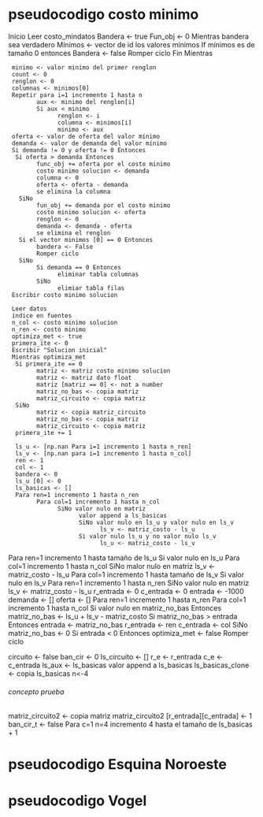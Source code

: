 # pseudocodigo costo minimo
      
 Inicio
 Leer costo_mindatos
 Bandera <- true
 Fun_obj <- 0
 Mientras bandera sea verdadero 
     Mínimos <- vector de id los valores mínimos
     If mínimos es de tamaño 0 entonces
          Bandera <- false
          Romper ciclo 
 Fin Mientras
 
     minimo <- valor minimo del primer renglon
     count <- 0
     renglon <- 0
     columnas <- minimos[0]
     Repetir para i=1 incremento 1 hasta n
            aux <- minimo del renglon[i]
            Si aux < minimo   
                  renglon <- i
                  columna <- minimos[i]
                  minimo <- aux
     oferta <- valor de oferta del valor mínimo
     demanda <- valor de demanda del valor mínimo
     Si demanda != 0 y oferta != 0 Entonces
      Si oferta > demanda Entonces
            func_obj += oferta por el costo minimo
            costo minimo solucion <- demanda
            columna <- 0
            oferta <- oferta - demanda
            se elimina la columna
       SiNo
            fun_obj += demanda por el costo minimo
            costo minimo solucion <- oferta
            renglon <- 0
            demanda <- demanda - oferta
            se elimina el renglon
       Si el vector minimos [0] == 0 Entonces
            bandera <- False
            Romper ciclo
       SiNo
            Si demanda == 0 Entonces
                  eliminar tabla columnas
            SiNo 
                  elimiar tabla filas
     Escribir costo minimo solucion
     
     Leer datos
     indice en fuentes
     n_col <- costo minimo solucion
     n_ren <- costo minimo
     optimiza_met <- true
     primera_ite <- 0
     Escribir "Solucion inicial"
     Mientras optimiza_met
      Si primera_ite == 0
            matriz <- matriz costo minimo solucion
            matriz <- matriz dato float
            matriz [matriz == 0] <- not a number
            matriz_no_bas <- copia matriz
            matriz_circuito <- copia matriz
      SiNo
            matriz <- copia matriz_circuito
            matriz_no_bas <- copia matriz
            matriz_circuito <- copia matriz
      primera_ite += 1
      
      ls_u <- [np.nan Para i=1 incremento 1 hasta n_ren]
      ls_v <- [np.nan para i=1 incremento 1 hasta n_col]
      ren <- 1
      col <- 1
      bandera <- 0
      ls_u [0] <- 0
      ls_basicas <- []
      Para ren=1 incremento 1 hasta n_ren
            Para col=1 incremento 1 hasta n_col
                  SiNo valor nulo en matriz 
                        valor append a ls_basicas
                        SiNo valor nulo en ls_u y valor nulo en ls_v
                              ls_v <- matriz_costo - ls_u
                        Si valor nulo ls_u y no valor nulo ls_v
                              ls_u <- matriz_costo - ls_v
Para ren=1 incremento 1 hasta tamaño de ls_u
      Si valor nulo en ls_u
            Para col=1 incremento 1 hasta n_col
                  SiNo malor nulo en matriz 
                        ls_v <- matriz_costo - ls_u
 Para col=1 incremento 1 hasta tamaño de ls_v
      Si valor nulo en ls_v
            Para ren=1 incremento 1 hasta n_ren
                  SiNo valor nulo en matriz 
                        ls_v <- matriz_costo - ls_u 
  r_entrada <- 0
  c_entrada <- 0
  entrada <- -1000
  demanda <- []
  oferta <- []
  Para ren=1 incremento 1 hasta n_ren
      Para col=1 incremento 1 hasta n_col
            Si valor nulo en matriz_no_bas Entonces
                  matriz_no_bas <- ls_u + ls_v - matriz_costo
                  Si matriz_no_bas > entrada Entonces
                        entrada <- matriz_no_bas
                        r_entrada <- ren
                        c_entrada <- col
                  SiNo 
                     matriz_no_bas <- 0
   Si entrada < 0 Entonces
      optimiza_met <- false
      Romper ciclo
                        
   circuito <- false
   ban_cir <- 0
   ls_circuito <- []
   r_e <- r_entrada
   c_e <- c_entrada
   ls_aux <- ls_basicas
   valor append a ls_basicas
   ls_basicas_clone <- copia ls_basicas
   n<-4
   ###### concepto prueba
   matriz_circuito2 <- copia matriz
   matriz_circuito2 [r_entrada][c_entrada] <- 1
   ban_cir_t <- false
   Para c=1 n=4 incremento 4 hasta el tamaño de ls_basicas + 1
      
   
              
  
 
 
 # pseudocodigo Esquina Noroeste
 
 # pseudocodigo Vogel
 
